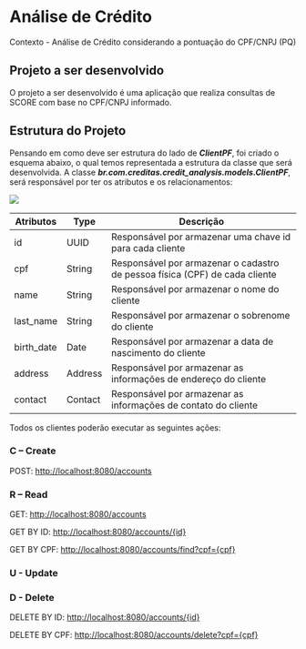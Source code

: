 # Análise de Crédito

Contexto - Análise de Crédito considerando a pontuação do CPF/CNPJ (PQ)


## Projeto a ser desenvolvido

O projeto a ser desenvolvido é uma aplicação que realiza consultas de SCORE com base no CPF/CNPJ informado.

## Estrutura do Projeto

Pensando em como deve ser estrutura do lado de **_ClientPF_**, foi criado o esquema abaixo, o qual temos representada a estrutura da classe que será desenvolvida.
A classe **_br.com.creditas.credit_analysis.models.ClientPF_**, será responsável por ter os atributos e os relacionamentos:

![](https://documents.lucid.app/documents/1b4e0075-9d4c-4add-8986-59a912c457c3/pages/0_0?a=958&x=102&y=159&w=1276&h=453&store=1&accept=image%2F*&auth=LCA%205afe58fba57943ead0b59cdd784647c2997ca683-ts%3D1654264421)


| Atributos  | Type  | Descrição|
| ------------ | ------------------------- |------------ |
| id  | UUID | Responsável por armazenar uma chave id para cada cliente |
|  cpf |  String  |  Responsável por armazenar o cadastro de pessoa física (CPF) de cada cliente |
|  name |  String |  Responsável por armazenar o nome do cliente|
|  last_name |  String | Responsável por armazenar o sobrenome do cliente |
|  birth_date | Date  | Responsável por armazenar a data de nascimento do cliente  |
|  address |  Address | Responsável por armazenar as informações de endereço do cliente |
|  contact |  Contact | Responsável por armazenar as informações de contato do cliente |


Todos os clientes poderão executar as seguintes ações:

### C – Create
POST: [http://localhost:8080/accounts](http://localhost:8080/accounts)

### R – Read
GET: [http://localhost:8080/accounts](http://localhost:8080/accounts)

GET BY ID: [http://localhost:8080/accounts/{id}](http://localhost:8080/accounts/{id})

GET BY CPF: [http://localhost:8080/accounts/find?cpf={cpf}](http://localhost:8080/accounts/find?cpf={cpf})

### U - Update


### D - Delete
DELETE BY ID: [http://localhost:8080/accounts/{id}](http://localhost:8080/accounts/{id})

DELETE BY CPF: [http://localhost:8080/accounts/delete?cpf={cpf}](http://localhost:8080/accounts/delete?cpf={cpf})